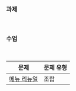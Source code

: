 ### 과제

<br />

### 수업
<br />

|문제|문제 유형|
|:--:|:-------|
|[메뉴 리뉴얼](https://programmers.co.kr/learn/courses/30/lessons/72411)|조합|

